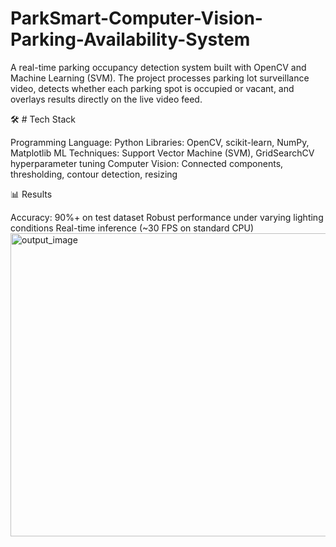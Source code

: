 # ParkSmart-Computer-Vision-Parking-Availability-System
A real-time parking occupancy detection system built with OpenCV and Machine Learning (SVM). The project processes parking lot surveillance video, detects whether each parking spot is occupied or vacant, and overlays results directly on the live video feed.

🛠️ # Tech Stack

Programming Language: Python
Libraries: OpenCV, scikit-learn, NumPy, Matplotlib
ML Techniques: Support Vector Machine (SVM), GridSearchCV hyperparameter tuning
Computer Vision: Connected components, thresholding, contour detection, resizing

📊 Results

Accuracy: 90%+ on test dataset
Robust performance under varying lighting conditions
Real-time inference (~30 FPS on standard CPU)<img width="913" height="485" alt="output_image" src="https://github.com/user-attachments/assets/711c0f1e-c20d-431a-a48b-3abaceb8ad94" />

